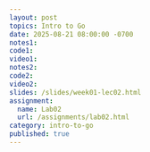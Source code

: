```yaml
---
layout: post
topics: Intro to Go
date: 2025-08-21 08:00:00 -0700
notes1: 
code1: 
video1: 
notes2: 
code2: 
video2: 
slides: /slides/week01-lec02.html
assignment:
  name: Lab02
  url: /assignments/lab02.html
category: intro-to-go
published: true
---
```

